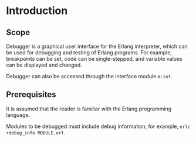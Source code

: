 <!--
%CopyrightBegin%

SPDX-License-Identifier: Apache-2.0

Copyright Ericsson AB 2023-2024. All Rights Reserved.

Licensed under the Apache License, Version 2.0 (the "License");
you may not use this file except in compliance with the License.
You may obtain a copy of the License at

    http://www.apache.org/licenses/LICENSE-2.0

Unless required by applicable law or agreed to in writing, software
distributed under the License is distributed on an "AS IS" BASIS,
WITHOUT WARRANTIES OR CONDITIONS OF ANY KIND, either express or implied.
See the License for the specific language governing permissions and
limitations under the License.

%CopyrightEnd%
-->
# Introduction

## Scope

Debugger is a graphical user interface for the Erlang interpreter, which can be
used for debugging and testing of Erlang programs. For example, breakpoints can
be set, code can be single-stepped, and variable values can be displayed and
changed.

Debugger can also be accessed through the interface module `m:int`.

## Prerequisites

It is assumed that the reader is familiar with the Erlang programming language.

Modules to be debugged must include debug information, for example,
`erlc +debug_info MODULE.erl`.
